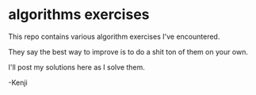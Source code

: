 algorithms exercises
====================


This repo contains various algorithm exercises I've encountered.

They say the best way to improve is to do a shit ton of them on your own.

I'll post my solutions here as I solve them.

-Kenji
